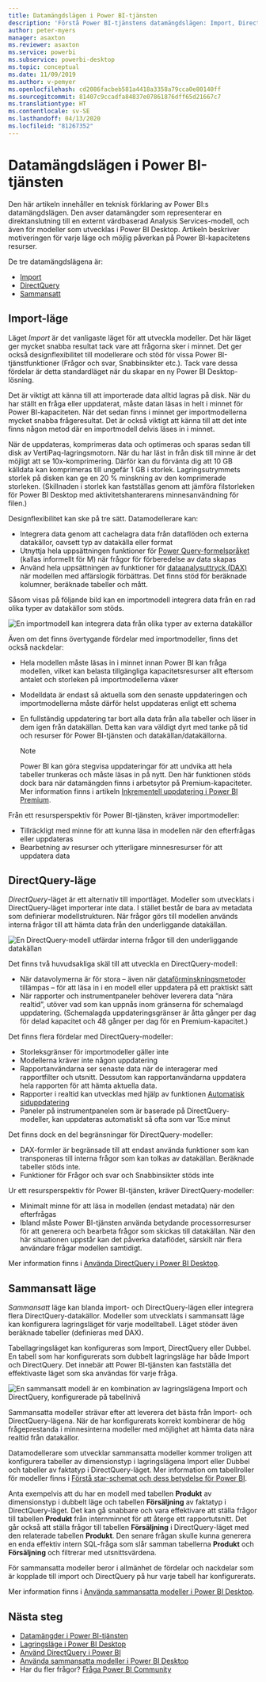 ```yaml
---
title: Datamängdslägen i Power BI-tjänsten
description: 'Förstå Power BI-tjänstens datamängdslägen: Import, DirectQuery och Sammansatt.'
author: peter-myers
manager: asaxton
ms.reviewer: asaxton
ms.service: powerbi
ms.subservice: powerbi-desktop
ms.topic: conceptual
ms.date: 11/09/2019
ms.author: v-pemyer
ms.openlocfilehash: cd2086facbeb581a4418a3358a79cca0e80140ff
ms.sourcegitcommit: 81407c9ccadfa84837e07861876dff65d21667c7
ms.translationtype: HT
ms.contentlocale: sv-SE
ms.lasthandoff: 04/13/2020
ms.locfileid: "81267352"
---
```

# <a name="dataset-modes-in-the-power-bi-service"></a>Datamängdslägen i Power BI-tjänsten

Den här artikeln innehåller en teknisk förklaring av Power BI:s datamängdslägen. Den avser datamängder som representerar en direktanslutning till en externt värdbaserad Analysis Services-modell, och även för modeller som utvecklas i Power BI Desktop. Artikeln beskriver motiveringen för varje läge och möjlig påverkan på Power BI-kapacitetens resurser.

De tre datamängdslägena är:

- [Import](#import-mode)
- [DirectQuery](#directquery-mode)
- [Sammansatt](#composite-mode)

## <a name="import-mode"></a>Import-läge

Läget _Import_ är det vanligaste läget för att utveckla modeller. Det här läget ger mycket snabba resultat tack vare att frågorna sker i minnet. Det ger också designflexibilitet till modellerare och stöd för vissa Power BI-tjänstfunktioner (Frågor och svar, Snabbinsikter etc.). Tack vare dessa fördelar är detta standardläget när du skapar en ny Power BI Desktop-lösning.

Det är viktigt att känna till att importerade data alltid lagras på disk. När du har ställt en fråga eller uppdaterat, måste datan läsas in helt i minnet för Power BI-kapaciteten. När det sedan finns i minnet ger importmodellerna mycket snabba frågeresultat. Det är också viktigt att känna till att det inte finns någon metod där en importmodell delvis läses in i minnet.

När de uppdateras, komprimeras data och optimeras och sparas sedan till disk av VertiPaq-lagringsmotorn. När du har läst in från disk till minne är det möjligt att se 10x-komprimering. Därför kan du förvänta dig att 10 GB källdata kan komprimeras till ungefär 1 GB i storlek. Lagringsutrymmets storlek på disken kan ge en 20 % minskning av den komprimerade storleken. (Skillnaden i storlek kan fastställas genom att jämföra filstorleken för Power BI Desktop med aktivitetshanterarens minnesanvändning för filen.)

Designflexibilitet kan ske på tre sätt. Datamodellerare kan:

- Integrera data genom att cachelagra data från dataflöden och externa datakällor, oavsett typ av datakälla eller format
- Utnyttja hela uppsättningen funktioner för [Power Query-formelspråket](/powerquery-m/) (kallas informellt för M) när frågor för förberedelse av data skapas
- Använd hela uppsättningen av funktioner för [dataanalysuttryck (DAX)](/dax/) när modellen med affärslogik förbättras. Det finns stöd för beräknade kolumner, beräknade tabeller och mått.

Såsom visas på följande bild kan en importmodell integrera data från en rad olika typer av datakällor som stöds.

![En importmodell kan integrera data från olika typer av externa datakällor](media/service-dataset-modes-understand/import-model.png)

Även om det finns övertygande fördelar med importmodeller, finns det också nackdelar:

- Hela modellen måste läsas in i minnet innan Power BI kan fråga modellen, vilket kan belasta tillgängliga kapacitetsresurser allt eftersom antalet och storleken på importmodellerna växer
- Modelldata är endast så aktuella som den senaste uppdateringen och importmodellerna måste därför helst uppdateras enligt ett schema
- En fullständig uppdatering tar bort alla data från alla tabeller och läser in dem igen från datakällan. Detta kan vara väldigt dyrt med tanke på tid och resurser för Power BI-tjänsten och datakällan/datakällorna.

    > [!NOTE]
    > Power BI kan göra stegvisa uppdateringar för att undvika att hela tabeller trunkeras och måste läsas in på nytt. Den här funktionen stöds dock bara när datamängden finns i arbetsytor på Premium-kapaciteter. Mer information finns i artikeln [Inkrementell uppdatering i Power BI Premium](service-premium-incremental-refresh.md).

Från ett resursperspektiv för Power BI-tjänsten, kräver importmodeller:

- Tillräckligt med minne för att kunna läsa in modellen när den efterfrågas eller uppdateras
- Bearbetning av resurser och ytterligare minnesresurser för att uppdatera data

## <a name="directquery-mode"></a>DirectQuery-läge

_DirectQuery_-läget är ett alternativ till importläget. Modeller som utvecklats i DirectQuery-läget importerar inte data. I stället består de bara av metadata som definierar modellstrukturen. När frågor görs till modellen används interna frågor till att hämta data från den underliggande datakällan.

![En DirectQuery-modell utfärdar interna frågor till den underliggande datakällan](media/service-dataset-modes-understand/direct-query-model.png)

Det finns två huvudsakliga skäl till att utveckla en DirectQuery-modell:

- När datavolymerna är för stora – även när [dataförminskningsmetoder](guidance/import-modeling-data-reduction.md) tillämpas – för att läsa in i en modell eller uppdatera på ett praktiskt sätt
- När rapporter och instrumentpaneler behöver leverera data ”nära realtid”, utöver vad som kan uppnås inom gränserna för schemalagd uppdatering. (Schemalagda uppdateringsgränser är åtta gånger per dag för delad kapacitet och 48 gånger per dag för en Premium-kapacitet.)

Det finns flera fördelar med DirectQuery-modeller:

- Storleksgränser för importmodeller gäller inte
- Modellerna kräver inte någon uppdatering
- Rapportanvändarna ser senaste data när de interagerar med rapportfilter och utsnitt. Dessutom kan rapportanvändarna uppdatera hela rapporten för att hämta aktuella data.
- Rapporter i realtid kan utvecklas med hjälp av funktionen [Automatisk siduppdatering](desktop-automatic-page-refresh.md)
- Paneler på instrumentpanelen som är baserade på DirectQuery-modeller, kan uppdateras automatiskt så ofta som var 15:e minut

Det finns dock en del begränsningar för DirectQuery-modeller:

- DAX-formler är begränsade till att endast använda funktioner som kan transponeras till interna frågor som kan tolkas av datakällan. Beräknade tabeller stöds inte.
- Funktioner för Frågor och svar och Snabbinsikter stöds inte

Ur ett resursperspektiv för Power BI-tjänsten, kräver DirectQuery-modeller:

- Minimalt minne för att läsa in modellen (endast metadata) när den efterfrågas
- Ibland måste Power BI-tjänsten använda betydande processorresurser för att generera och bearbeta frågor som skickas till datakällan. När den här situationen uppstår kan det påverka dataflödet, särskilt när flera användare frågar modellen samtidigt.

Mer information finns i [Använda DirectQuery i Power BI Desktop](desktop-use-directquery.md).

## <a name="composite-mode"></a>Sammansatt läge

_Sammansatt_ läge kan blanda import- och DirectQuery-lägen eller integrera flera DirectQuery-datakällor. Modeller som utvecklats i sammansatt läge kan konfigurera lagringsläget för varje modelltabell. Läget stöder även beräknade tabeller (definieras med DAX).

Tabellagringsläget kan konfigureras som Import, DirectQuery eller Dubbel. En tabell som har konfigurerats som dubbelt lagringsläge har både Import och DirectQuery. Det innebär att Power BI-tjänsten kan fastställa det effektivaste läget som ska användas för varje fråga.

![En sammansatt modell är en kombination av lagringslägena Import och DirectQuery, konfigurerade på tabellnivå](media/service-dataset-modes-understand/composite-model.png)

Sammansatta modeller strävar efter att leverera det bästa från Import- och DirectQuery-lägena. När de har konfigurerats korrekt kombinerar de hög frågeprestanda i minnesinterna modeller med möjlighet att hämta data nära realtid från datakällor.

Datamodellerare som utvecklar sammansatta modeller kommer troligen att konfigurera tabeller av dimensionstyp i lagringslägena Import eller Dubbel och tabeller av faktatyp i DirectQuery-läget. Mer information om tabellroller för modeller finns i [Förstå star-schemat och dess betydelse för Power BI](guidance/star-schema.md).

Anta exempelvis att du har en modell med tabellen **Produkt** av dimensionstyp i dubbelt läge och tabellen **Försäljning** av faktatyp i DirectQuery-läget. Det kan gå snabbare och vara effektivare att ställa frågor till tabellen **Produkt** från internminnet för att återge ett rapportutsnitt. Det går också att ställa frågor till tabellen **Försäljning** i DirectQuery-läget med den relaterade tabellen **Produkt**. Den senare frågan skulle kunna generera en enda effektiv intern SQL-fråga som slår samman tabellerna **Produkt** och **Försäljning** och filtrerar med utsnittsvärdena.

För sammansatta modeller beror i allmänhet de fördelar och nackdelar som är kopplade till import och DirectQuery på hur varje tabell har konfigurerats.

Mer information finns i [Använda sammansatta modeller i Power BI Desktop](desktop-composite-models.md).

## <a name="next-steps"></a>Nästa steg

- [Datamängder i Power BI-tjänsten](service-dataset-modes-understand.md)
- [Lagringsläge i Power BI Desktop](desktop-storage-mode.md)
- [Använd DirectQuery i Power BI](desktop-directquery-about.md)
- [Använda sammansatta modeller i Power BI Desktop](desktop-composite-models.md)
- Har du fler frågor? [Fråga Power BI Community](https://community.powerbi.com/)
